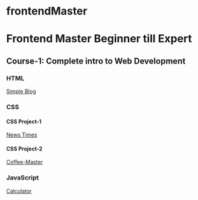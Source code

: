 # frontendMaster
<h1>Frontend Master Beginner till Expert</h1>
<h2>Course-1: Complete intro to Web Development</h2>
<h3>HTML</h3>
<a href = "https://demoblog1.netlify.app/"> Simple Blog </a>
<h3>CSS</h3>
<h4>CSS Project-1</h4>
<a href = "https://frontend-master-css.vercel.app/"> News Times </a>
<h4>CSS Project-2</h4>
<a href = "https://coffee-master.vercel.app/"> Coffee-Master</a>
<h3> JavaScript</h3>
<a href = "https://frontend-master-liard.vercel.app/"> Calculator </a>